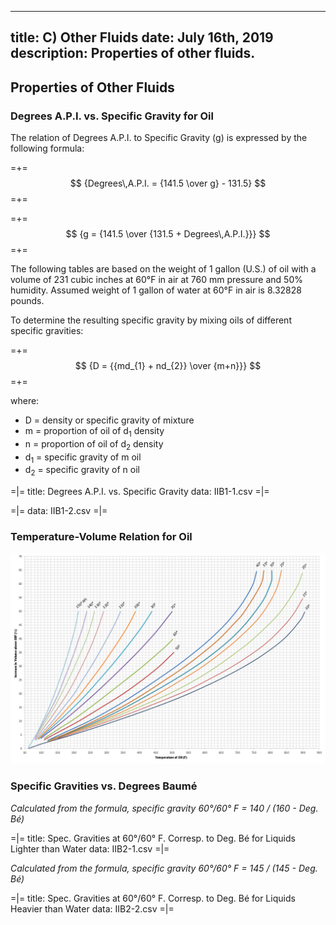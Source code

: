 -----
title: C) Other Fluids
date: July 16th, 2019
description: Properties of other fluids.
-----

## Properties of Other Fluids 

### Degrees A.P.I. vs. Specific Gravity for Oil          

The relation of Degrees A.P.I. to Specific Gravity (g) is expressed by the following formula:

=+=
$$ {Degrees\,A.P.I. = {141.5 \over g} - 131.5} $$
=+=

=+=
$$ {g = {141.5 \over {131.5 + Degrees\,A.P.I.}}} $$
=+=

The following tables are based on the weight of 1 gallon (U.S.) of oil with a volume of 231 cubic inches at 60°F in air at 760 mm pressure 
and 50% humidity. Assumed weight of 1 gallon of water at 60°F in air is 8.32828 pounds.

To determine the resulting specific gravity by mixing oils of different specific gravities:

=+=
$$ {D = {{md_{1} + nd_{2}} \over {m+n}}} $$
=+=

where:

- D = density or specific gravity of mixture
- m = proportion of oil of d<sub>1</sub> density
- n = proportion of oil of d<sub>2</sub> density
- d<sub>1</sub> = specific gravity of m oil
- d<sub>2</sub> = specific gravity of n oil


=|=
title: Degrees A.P.I. vs. Specific Gravity
data: IIB1-1.csv
=|=

=|=
data: IIB1-2.csv
=|=

### Temperature-Volume Relation for Oil

![](temp-vol-oil.png "")

### Specific Gravities vs. Degrees Baumé

*Calculated from the formula, specific gravity 60°/60° F = 140 / (160 - Deg. Bé)*

=|=
title: Spec. Gravities at 60°/60° F. Corresp. to Deg. Bé for Liquids Lighter than Water
data: IIB2-1.csv
=|=

*Calculated from the formula, specific gravity 60°/60° F = 145 / (145 - Deg. Bé)*

=|=
title: Spec. Gravities at 60°/60° F. Corresp. to Deg. Bé for Liquids Heavier than Water
data: IIB2-2.csv
=|=



